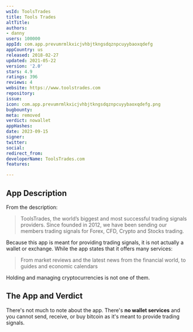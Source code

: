 ```yaml
---
wsId: ToolsTrades
title: Tools Trades
altTitle: 
authors:
- danny
users: 100000
appId: com.app.prevumrmlkxicjvhbjtkngsdqznpcuyybaoxqdefg
appCountry: us
released: 2018-02-27
updated: 2021-05-22
version: '2.0'
stars: 4.9
ratings: 396
reviews: 4
website: https://www.toolstrades.com
repository: 
issue: 
icon: com.app.prevumrmlkxicjvhbjtkngsdqznpcuyybaoxqdefg.png
bugbounty: 
meta: removed
verdict: nowallet
appHashes: 
date: 2023-09-15
signer: 
twitter: 
social: 
redirect_from: 
developerName: ToolsTrades.com
features: 

---
```


## App Description

From the description:

> ToolsTrades, the world’s biggest and most successful trading signals providers. Since founded in 2012, we have been sending our members trading signals for Forex, CFD, Crypto and Stocks trading.

Because this app is meant for providing trading signals, it is not actually a wallet or exchange. While the app states that it offers many services:

> From market reviews and the latest news from the financial world, to guides and economic calendars

Holding and managing cryptocurrencies is not one of them.


## The App and Verdict

There's not much to note about the app. There's **no wallet services** and you cannot send, receive, or buy bitcoin as it's meant to provide trading signals.

